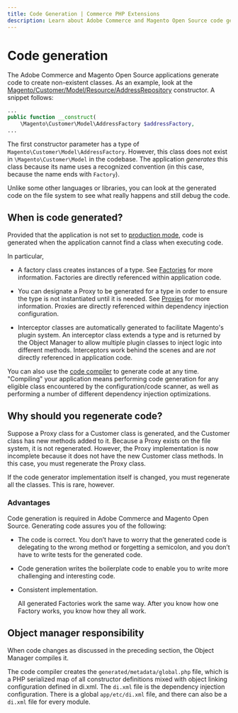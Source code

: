 ```yaml
---
title: Code Generation | Commerce PHP Extensions
description: Learn about Adobe Commerce and Magento Open Source code generation.
---
```


# Code generation

The Adobe Commerce and Magento Open Source applications generate code to create non-existent classes. As an example, look at the [Magento/Customer/Model/Resource/AddressRepository](https://github.com/magento/magento2/blob/2.4/app/code/Magento/Customer/Model/ResourceModel/AddressRepository.php) constructor. A snippet follows:

```php
...
public function __construct(
    \Magento\Customer\Model\AddressFactory $addressFactory,
...
```

The first constructor parameter has a type of `Magento\Customer\Model\AddressFactory`. However, this class does not exist in `\Magento\Customer\Model` in the codebase. The application *generates* this class because its name uses a recognized convention (in this case, because the name ends with `Factory`).

Unlike some other languages or libraries, you can look at the generated code on the file system to see what really happens and still debug the code.

## When is code generated?

Provided that the application is not set to [production mode](https://experienceleague.adobe.com/docs/commerce-operations/configuration-guide/setup/application-modes.html#production-mode), code is generated when the application cannot find a class when executing code.

In particular,

*  A factory class creates instances of a type. See [Factories](factories.md) for more information. Factories are directly referenced within application code.

*  You can designate a Proxy to be generated for a type in order to ensure the type is not instantiated until it is needed. See [Proxies](proxies.md) for more information. Proxies are directly referenced within dependency injection configuration.

*  Interceptor classes are automatically generated to facilitate Magento's plugin system. An interceptor class extends a type and is returned by the Object Manager to allow multiple plugin classes to inject logic into different methods. Interceptors work behind the scenes and are *not* directly referenced in application code.

You can also use the [code compiler](https://experienceleague.adobe.com/docs/commerce-operations/configuration-guide/cli/code-compiler.html) to generate code at any time. "Compiling" your application means performing code generation for any eligible class encountered by the configuration/code scanner, as well as performing a number of different dependency injection optimizations.

## Why should you regenerate code?

Suppose a Proxy class for a Customer class is generated, and the Customer class has new methods added to it. Because a Proxy exists on the file system, it is not regenerated. However, the Proxy implementation is now incomplete because it does not have the new Customer class methods. In this case, you must regenerate the Proxy class.

If the code generator implementation itself is changed, you must regenerate all the classes. This is rare, however.

### Advantages

Code generation is required in Adobe Commerce and Magento Open Source. Generating code assures you of the following:

*  The code is correct. You don’t have to worry that the generated code is delegating to the wrong method or forgetting a semicolon, and you don’t have to write tests for the generated code.
*  Code generation writes the boilerplate code to enable you to write more challenging and interesting code.
*  Consistent implementation.

   All generated Factories work the same way. After you know how one Factory works, you know how they all work.

## Object manager responsibility

When code changes as discussed in the preceding section, the Object Manager compiles it.

The code compiler creates the `generated/metadata/global.php` file, which is a PHP serialized map of all constructor definitions mixed with object linking configuration defined in di.xml. The `di.xml` file is the dependency injection configuration. There is a global `app/etc/di.xml` file, and there can also be a `di.xml` file for every module.
